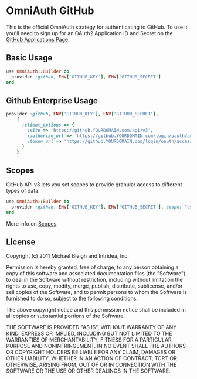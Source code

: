 # OmniAuth GitHub

This is the official OmniAuth strategy for authenticating to GitHub. To
use it, you'll need to sign up for an OAuth2 Application ID and Secret
on the [GitHub Applications Page](https://github.com/settings/applications).

## Basic Usage

```ruby
use OmniAuth::Builder do
  provider :github, ENV['GITHUB_KEY'], ENV['GITHUB_SECRET']
end
```

## Github Enterprise Usage

```ruby
provider :github, ENV['GITHUB_KEY'], ENV['GITHUB_SECRET'],
    {
      :client_options => {
        :site => 'https://github.YOURDOMAIN.com/api/v3',
        :authorize_url => 'https://github.YOURDOMAIN.com/login/oauth/authorize',
        :token_url => 'https://github.YOURDOMAIN.com/login/oauth/access_token',
      }
    }
```

## Scopes

GitHub API v3 lets you set scopes to provide granular access to different types of data: 

```ruby
use OmniAuth::Builder do
  provider :github, ENV['GITHUB_KEY'], ENV['GITHUB_SECRET'], scope: "user,repo,gist"
end
```

More info on [Scopes](http://developer.github.com/v3/oauth/#scopes).

## License

Copyright (c) 2011 Michael Bleigh and Intridea, Inc.

Permission is hereby granted, free of charge, to any person obtaining a copy of this software and associated documentation files (the "Software"), to deal in the Software without restriction, including without limitation the rights to use, copy, modify, merge, publish, distribute, sublicense, and/or sell copies of the Software, and to permit persons to whom the Software is furnished to do so, subject to the following conditions:

The above copyright notice and this permission notice shall be included in all copies or substantial portions of the Software.

THE SOFTWARE IS PROVIDED "AS IS", WITHOUT WARRANTY OF ANY KIND, EXPRESS OR IMPLIED, INCLUDING BUT NOT LIMITED TO THE WARRANTIES OF MERCHANTABILITY, FITNESS FOR A PARTICULAR PURPOSE AND NONINFRINGEMENT. IN NO EVENT SHALL THE AUTHORS OR COPYRIGHT HOLDERS BE LIABLE FOR ANY CLAIM, DAMAGES OR OTHER LIABILITY, WHETHER IN AN ACTION OF CONTRACT, TORT OR OTHERWISE, ARISING FROM, OUT OF OR IN CONNECTION WITH THE SOFTWARE OR THE USE OR OTHER DEALINGS IN THE SOFTWARE.
